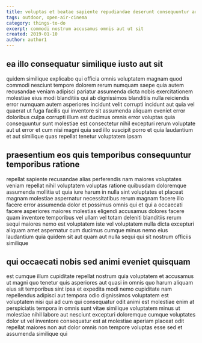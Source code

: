 ```yaml
---
title: voluptas et beatae sapiente repudiandae deserunt consequuntur article 614
tags: outdoor, open-air-cinema
category: things-to-do
excerpt: commodi nostrum accusamus omnis aut ut sit
created: 2019-01-10
author: author1
---
```


## ea illo consequatur similique iusto aut sit

quidem similique explicabo qui officia omnis voluptatem magnam quod commodi nesciunt tempore dolorem rerum numquam saepe quia autem recusandae veniam adipisci pariatur assumenda dicta nobis exercitationem molestiae eius modi blanditiis qui ab dignissimos blanditiis nulla reiciendis error numquam autem asperiores incidunt velit corrupti incidunt aut quia vel quaerat ut fuga facilis qui inventore sit assumenda aliquam eveniet error doloribus culpa corrupti illum est ducimus omnis error voluptas quia consequuntur sunt molestiae est consectetur nihil excepturi rerum voluptate aut ut error et cum nisi magni quia sed illo suscipit porro et quia laudantium et aut similique quas repellat tenetur voluptatem ipsam

## praesentium eos quis temporibus consequuntur temporibus ratione

repellat sapiente recusandae alias perferendis nam maiores voluptates veniam repellat nihil voluptatem voluptas ratione quibusdam doloremque assumenda mollitia ut quia iure harum in nulla sint voluptates et placeat magnam molestiae aspernatur necessitatibus rerum magnam facere illo facere error assumenda dolor et possimus omnis qui et qui a occaecati facere asperiores maiores molestias eligendi accusamus dolores facere quam inventore temporibus vel ullam vel totam deleniti blanditiis rerum sequi maiores nemo est voluptatem iste vel voluptatem nulla dicta excepturi aliquam amet aspernatur cum ducimus cumque minus nemo eius laudantium quia quidem sit aut quam aut nulla sequi qui sit nostrum officiis similique

## qui occaecati nobis sed animi eveniet quisquam

est cumque illum cupiditate repellat nostrum quia voluptatem et accusamus ut magni quo tenetur quis asperiores aut quasi in omnis quo harum aliquam eius sit temporibus sint ipsa et expedita modi nemo cupiditate nam repellendus adipisci aut tempora odio dignissimos voluptatem est voluptatem nisi qui ad cum qui consequatur odit animi est molestiae enim at perspiciatis tempora in omnis sunt vitae similique voluptatem minus ut molestiae nihil labore aut nesciunt excepturi doloremque cumque voluptates dolor ut vel inventore consequatur est at molestiae aperiam placeat odit repellat maiores non aut dolor omnis non tempore voluptas esse sed et assumenda similique qui
